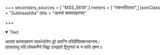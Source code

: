 +++
secondary_sources = [ "MSS_5619",]
meters = [ "वसन्ततिलका",]
jsonClass = "Subhaashita"
title = "आस्तां क्लमापहरणम्"

+++

<details open><summary>Text</summary>

आस्तां क्लमापहरणं जलधेर्जलेन दूरे दवाग्नि परिदीपितमानसानाम्।  
एतावदस्तु यदि तोयकणैर्न जिह्वा दन्दह्यते द्विगुणतां च न याति तृष्णा॥
</details>
